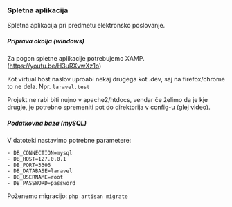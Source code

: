 ### Spletna aplikacija
Spletna aplikacija pri predmetu elektronsko poslovanje.

##### Priprava okolja (windows)
Za pogon spletne aplikacije potrebujemo XAMP.
(https://youtu.be/H3uRXvwXz1o)

Kot virtual host naslov uproabi nekaj drugega kot .dev, saj
na firefox/chrome to ne dela. Npr. `laravel.test`

Projekt ne rabi biti nujno v apache2/htdocs, vendar če
želimo da je kje drugje, je potrebno spremeniti pot do
direktorija v config-u (glej video).

##### Podatkovna baza (mySQL)
V datoteki nastavimo potrebne parametere:
```
- DB_CONNECTION=mysql
- DB_HOST=127.0.0.1
- DB_PORT=3306
- DB_DATABASE=laravel
- DB_USERNAME=root
- DB_PASSWORD=password
```

Poženemo migracijo:
`php artisan migrate`


